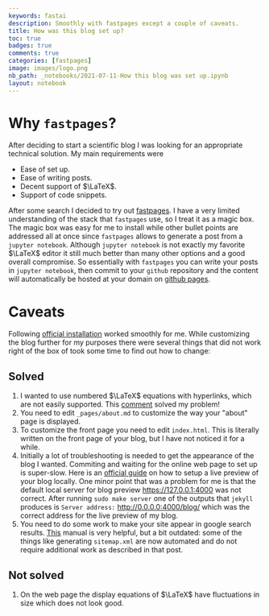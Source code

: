 ```yaml
---
keywords: fastai
description: Smoothly with fastpages except a couple of caveats.
title: How was this blog set up?
toc: true 
badges: true
comments: true
categories: [fastpages]
image: images/logo.png
nb_path: _notebooks/2021-07-11-How this blog was set up.ipynb
layout: notebook
---
```


<!--
#################################################
### THIS FILE WAS AUTOGENERATED! DO NOT EDIT! ###
#################################################
# file to edit: _notebooks/2021-07-11-How this blog was set up.ipynb
-->

<div class="container" id="notebook-container">
        
<div class="cell border-box-sizing text_cell rendered"><div class="inner_cell">
<div class="text_cell_render border-box-sizing rendered_html">
<h1 id="Why-fastpages?">Why <code>fastpages</code>?<a class="anchor-link" href="#Why-fastpages?"> </a></h1><p>After deciding to start a scientific blog I was looking for an appropriate technical solution. My main requirements were</p>
<ul>
<li>Ease of set up.</li>
<li>Ease of writing posts.</li>
<li>Decent support of $\LaTeX$.</li>
<li>Support of code snippets.</li>
</ul>
<p>After some search I decided to try out <a href="https://github.com/fastai/fastpages">fastpages</a>. I have a very limited understanding of the stack that <code>fastpages</code> use, so I treat it as a magic box. The magic box was easy for me to install while other bullet points are addressed all at once since <code>fastpages</code> allows to generate a post from a <code>jupyter notebook</code>. Although <code>jupyter notebook</code> is not exactly my favorite $\LaTeX$ editor it still much better than many other options and a good overall compromise. So essentially with <code>fastpages</code> you can write your posts in <code>jupyter notebook</code>, then commit to your <code>github</code> repository and the content will automatically be hosted at your domain on <a href="https://pages.github.com/">github pages</a>.</p>
<h1 id="Caveats">Caveats<a class="anchor-link" href="#Caveats"> </a></h1><p>Following <a href="https://github.com/fastai/fastpages#setup-instructions">official installation</a> worked smoothly for me. While customizing the blog further for my purposes there were several things that did not work right of the box of took some time to find out how to change:</p>
<h2 id="Solved">Solved<a class="anchor-link" href="#Solved"> </a></h2><ol>
<li>I wanted to use numbered $\LaTeX$ equations with hyperlinks, which are not easily supported. This <a href="https://forums.fast.ai/t/consider-setting-use-math-to-true-by-default/64276/6">comment</a> solved my problem! </li>
<li>You need to edit <code>_pages/about.md</code> to customize the way your "about" page is displayed.</li>
<li>To customize the front page you need to edit <code>index.html</code>. This is literally written on the front page of your blog, but I have not noticed it for a while.</li>
<li>Initially a lot of troubleshooting is needed to get the appearance of the blog I wanted. Commiting and waiting for the online web page to set up is super-slow. Here is an <a href="https://github.com/fastai/fastpages/blob/master/_fastpages_docs/DEVELOPMENT.md#converting-the-pages-locally">official guide</a> on how to setup a live preview of your blog locally. One minor point that was a problem for me is that the default local server for blog preview  <a href="https://127.0.0.1:4000">https://127.0.0.1:4000</a> was not correct. After running <code>sudo make server</code> one of the outputs that <code>jekyll</code> produces is <code>Server address:</code> <a href="http://0.0.0.0:4000/blog/">http://0.0.0.0:4000/blog/</a> which was the correct address for the live preview of my blog.</li>
<li>You need to do some work to make your site appear in google search results. <a href="https://victor2code.github.io/blog/2019/07/04/jekyll-github-pages-appear-on-Google.html">This</a> manual is very helpful, but a bit outdated: some of the things like generating <code>sitemap.xml</code> are now automated and do not require additional work as described in that post.</li>
</ol>
<h2 id="Not-solved">Not solved<a class="anchor-link" href="#Not-solved"> </a></h2><ol>
<li>On the web page the display equations of $\LaTeX$ have fluctuations in size which does not look good.</li>
</ol>

</div>
</div>
</div>
</div>
 

